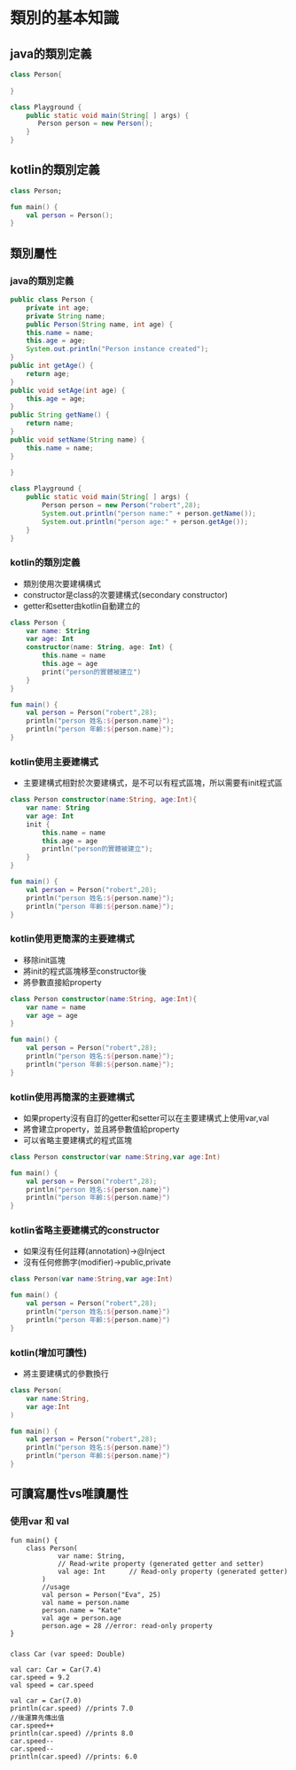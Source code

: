 # 類別的基本知識
## java的類別定義

```java
class Person{
	
}

class Playground {
	public static void main(String[ ] args) {
	   Person person = new Person();
	}
}
```
## kotlin的類別定義
```kotlin
class Person;

fun main() {
	val person = Person();
}
```

## 類別屬性
### java的類別定義

```java
public class Person {
	private int age;
	private String name;
	public Person(String name, int age) {
	this.name = name;
	this.age = age;
	System.out.println("Person instance created");
}
public int getAge() {
	return age;
}
public void setAge(int age) {
	this.age = age;
}
public String getName() {
	return name;
}
public void setName(String name) {
	this.name = name;
} 
	
}

class Playground {
	public static void main(String[ ] args) {
		Person person = new Person("robert",28);
		System.out.println("person name:" + person.getName());
		System.out.println("person age:" + person.getAge());
	}
}
```
	
### kotlin的類別定義
* 類別使用次要建構構式
* constructor是class的次要建構式(secondary constructor)
* getter和setter由kotlin自動建立的

```kotlin
class Person {
	var name: String
	var age: Int			    
	constructor(name: String, age: Int) {
		this.name = name
		this.age = age
		print("person的實體被建立")
	} 
}

fun main() {
	val person = Person("robert",28);
	println("person 姓名:${person.name}");
	println("person 年齡:${person.name}");
}
```
	
### kotlin使用主要建構式
* 主要建構式相對於次要建構式，是不可以有程式區塊，所以需要有init程式區 

```kotlin
class Person constructor(name:String, age:Int){
	var name: String
	var age: Int
	init {
		this.name = name
		this.age = age
		println("person的實體被建立");
	} 
}

fun main() {
	val person = Person("robert",28);
	println("person 姓名:${person.name}");
	println("person 年齡:${person.name}");
}
```
### kotlin使用更簡潔的主要建構式
* 移除init區塊
* 將init的程式區塊移至constructor後
* 將參數直接給property

```kotlin
class Person constructor(name:String, age:Int){
	var name = name
	var age = age
}

fun main() {
	val person = Person("robert",28);
	println("person 姓名:${person.name}");
	println("person 年齡:${person.name}");
}
```

### kotlin使用再簡潔的主要建構式
* 如果property沒有自訂的getter和setter可以在主要建構式上使用var,val
* 將會建立property，並且將參數值給property
* 可以省略主要建構式的程式區塊

```kotlin
class Person constructor(var name:String,var age:Int)

fun main() {
	val person = Person("robert",28);
	println("person 姓名:${person.name}")
	println("person 年齡:${person.name}")
}
```

### kotlin省略主要建構式的constructor
* 如果沒有任何註釋(annotation)->@Inject
* 沒有任何修飾字(modifier)->public,private

```kotlin
class Person(var name:String,var age:Int)

fun main() {
	val person = Person("robert",28);
	println("person 姓名:${person.name}")
	println("person 年齡:${person.name}")
}
```

### kotlin(增加可讀性)
* 將主要建構式的參數換行
```kotlin
class Person(
	var name:String,
	var age:Int
)

fun main() {
	val person = Person("robert",28);
	println("person 姓名:${person.name}")
	println("person 年齡:${person.name}")
}
```

## 可讀寫屬性vs唯讀屬性
### 使用var 和 val
	fun main() {
	    class Person(
	            var name: String,
	            // Read-write property (generated getter and setter)
	            val age: Int      // Read-only property (generated getter)
	        )
	        //usage
	        val person = Person("Eva", 25)
	        val name = person.name
	        person.name = "Kate"
	        val age = person.age
	        person.age = 28 //error: read-only property
	}

### 
	class Car (var speed: Double)
	
	val car: Car = Car(7.4) 
	car.speed = 9.2
	val speed = car.speed
	
	val car = Car(7.0)
	println(car.speed) //prints 7.0 
	//後運算先傳出值
	car.speed++ 
	println(car.speed) //prints 8.0 
	car.speed--
	car.speed--
	println(car.speed) //prints: 6.0
